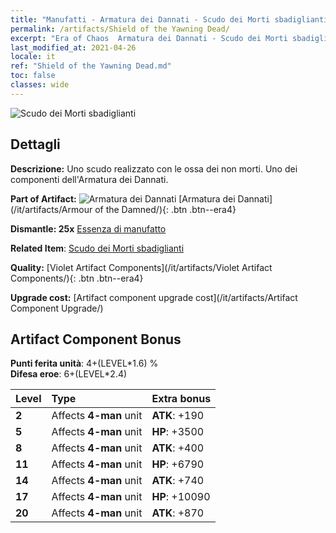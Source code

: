 ```yaml
---
title: "Manufatti - Armatura dei Dannati - Scudo dei Morti sbadiglianti"
permalink: /artifacts/Shield of the Yawning Dead/
excerpt: "Era of Chaos  Armatura dei Dannati - Scudo dei Morti sbadiglianti. Uno scudo realizzato con le ossa dei non morti. Uno dei componenti dell'Armatura dei Dannati."
last_modified_at: 2021-04-26
locale: it
ref: "Shield of the Yawning Dead.md"
toc: false
classes: wide
---
```


 ![Scudo dei Morti sbadiglianti](/images/t/artifact_40302.png)



## Dettagli

 **Descrizione:** Uno scudo realizzato con le ossa dei non morti. Uno dei componenti dell'Armatura dei Dannati.

 **Part of Artifact:** ![Armatura dei Dannati](/images/t/icon_artifact_30.png) [Armatura dei Dannati](/it/artifacts/Armour of the Damned/){: .btn .btn--era4}

 **Dismantle: 25x** [Essenza di manufatto](/ItemsIT/con_905/)

 **Related Item**: [Scudo dei Morti sbadiglianti](/ItemsIT/art_122/)

 **Quality:** [Violet Artifact Components](/it/artifacts/Violet Artifact Components/){: .btn .btn--era4}

 **Upgrade cost:** [Artifact component upgrade cost](/it/artifacts/Artifact Component Upgrade/)

## Artifact Component Bonus

  **Punti ferita unità**: 4+(LEVEL\*1.6) %<br/>**Difesa eroe**: 6+(LEVEL\*2.4)

  |  Level  | Type |    Extra bonus  | 
  |:--------|:-----|:----------------| 
  | **2** | Affects **4-man** unit | **ATK**: +190 | 
  | **5** | Affects **4-man** unit | **HP**: +3500 | 
  | **8** | Affects **4-man** unit | **ATK**: +400 | 
  | **11** | Affects **4-man** unit | **HP**: +6790 | 
  | **14** | Affects **4-man** unit | **ATK**: +740 | 
  | **17** | Affects **4-man** unit | **HP**: +10090 | 
  | **20** | Affects **4-man** unit | **ATK**: +870 | 
